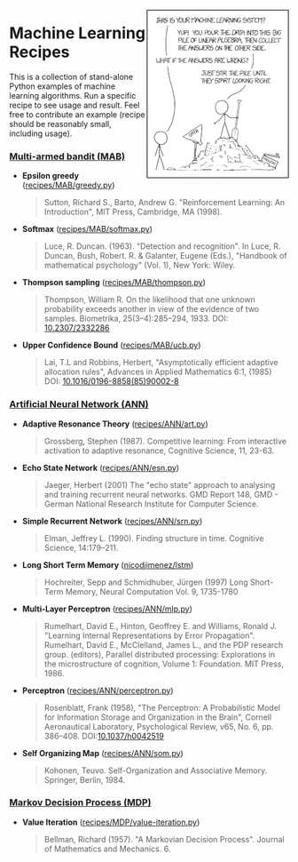 
<a href="https://xkcd.com/1838/"><img src="xkcd.png" align="right"/></a>

# Machine Learning Recipes

This is a collection of stand-alone Python examples of machine learning
algorithms. Run a specific recipe to see usage and result. Feel free to
contribute an example (recipe should be reasonably small, including usage).

### [Multi-armed bandit (MAB)](https://en.wikipedia.org/wiki/Multi-armed_bandit)

* **Epsilon greedy** ([recipes/MAB/greedy.py](recipes/MAB/greedy.py))
  > Sutton, Richard S., Barto, Andrew G. "Reinforcement Learning: An
  > Introduction", MIT Press, Cambridge, MA (1998).

* **Softmax** ([recipes/MAB/softmax.py](recipes/MAB/softmax.py))
  > Luce, R. Duncan. (1963). "Detection and recognition". In Luce, R. Duncan,
  > Bush, Robert. R. & Galanter, Eugene (Eds.), "Handbook of mathematical
  > psychology" (Vol. 1), New York: Wiley.

* **Thompson sampling** ([recipes/MAB/thompson.py](recipes/MAB/thompson.py))
  > Thompson, William R. On the likelihood that one unknown probability exceeds
  > another in view of the evidence of two samples. Biometrika,
  > 25(3–4):285–294, 1933.  DOI: [10.2307/2332286](http://doi.org/10.2307/2332286)

* **Upper Confidence Bound** ([recipes/MAB/ucb.py](recipes/MAB/ucb.py))
  > Lai, T.L and Robbins, Herbert, "Asymptotically efficient adaptive
  > allocation rules", Advances in Applied Mathematics 6:1, (1985) DOI:
  > [10.1016/0196-8858(85)90002-8](http://doi.org/10.1016/0196-8858(85)90002-8)


### [Artificial Neural Network (ANN)](https://en.wikipedia.org/wiki/Artificial_neural_network)

* **Adaptive Resonance Theory** ([recipes/ANN/art.py](recipes/ANN/art.py))

  > Grossberg, Stephen (1987). Competitive learning: From interactive
  > activation to adaptive resonance, Cognitive Science, 11, 23-63.

* **Echo State Network** ([recipes/ANN/esn.py](recipes/ANN/esn.py))

  > Jaeger, Herbert (2001) The "echo state" approach to analysing and training
  > recurrent neural networks. GMD Report 148, GMD - German National Research
  > Institute for Computer Science.

* **Simple Recurrent Network** ([recipes/ANN/srn.py](recipes/ANN/srn.py))

  > Elman, Jeffrey L. (1990). Finding structure in time. Cognitive Science,
  > 14:179–211.

* **Long Short Term Memory** ([nicodjimenez/lstm](https://github.com/nicodjimenez/lstm))

  > Hochreiter, Sepp and Schmidhuber, Jürgen (1997) Long Short-Term Memory,
  > Neural Computation Vol. 9, 1735-1780

* **Multi-Layer Perceptron** ([recipes/ANN/mlp.py](recipes/ANN/mlp.py))

  > Rumelhart, David E., Hinton, Geoffrey E. and Williams, Ronald J. "Learning
  > Internal Representations by Error Propagation". Rumelhart, David E.,
  > McClelland, James L., and the PDP research group. (editors), Parallel
  > distributed processing: Explorations in the microstructure of cognition,
  > Volume 1: Foundation. MIT Press, 1986.

* **Perceptron** ([recipes/ANN/perceptron.py](recipes/ANN/perceptron.py))

  > Rosenblatt, Frank (1958), "The Perceptron: A Probabilistic Model for
  > Information Storage and Organization in the Brain", Cornell Aeronautical
  > Laboratory, Psychological Review, v65, No. 6,
  > pp. 386–408. DOI:[10.1037/h0042519](http://doi.org/10.1037/h0042519)

* **Self Organizing Map** ([recipes/ANN/som.py](recipes/ANN/som.py))

  > Kohonen, Teuvo. Self-Organization and Associative Memory. Springer, Berlin,
  > 1984.


### [Markov Decision Process (MDP)](https://en.wikipedia.org/wiki/Markov_decision_process)

* **Value Iteration**  ([recipes/MDP/value-iteration.py](recipes/MDP/value-iteration.py))

  > Bellman, Richard (1957). "A Markovian Decision Process". Journal of
  > Mathematics and Mechanics. 6.
